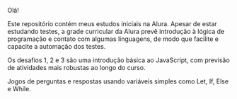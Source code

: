 Olá!

Este repositório contém meus estudos iniciais na Alura. Apesar de estar estudando testes, a grade curricular da Alura prevê introdução à lógica de programação e contato com algumas linguagens, de modo que facilite e capacite a automação dos testes.

Os desafios 1, 2 e 3 são uma introdução básica ao JavaScript, com previsão de atividades mais robustas ao longo do curso.

Jogos de perguntas e respostas usando variáveis simples como Let, If, Else e While.
